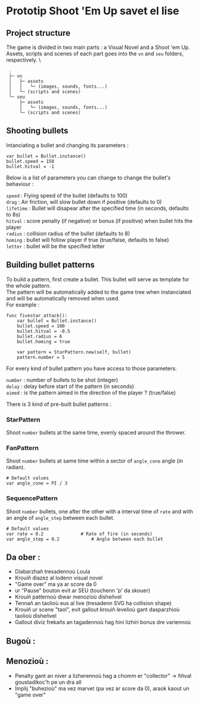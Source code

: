 # Prototip Shoot 'Em Up savet el lise

## Project structure
The game is divided in two main parts : a Visual Novel and a Shoot 'em Up. \
Assets, scripts and scenes of each part goes into the `vn` and `seu` folders, respectively. \

```
 .
 ├─ vn
 │   ├─ assets
 │   │   └─ (images, sounds, fonts...)
 │   └─ (scripts and scenes)
 └─ seu
     ├─ assets
     │   └─ (images, sounds, fonts...)
     └─ (scripts and scenes)
```

## Shooting bullets

Intanciating a bullet and changing its parameters :
```gdscript
var bullet = Bullet.instance()
bullet.speed = 150
bullet.hitval = -1
```

Below is a list of parameters you can change to change the bullet's behaviour :

`speed` : Flying speed of the bullet (defaults to 100) \
`drag` : Air friction, will slow bullet down if positive (defaults to 0) \
`lifetime` : Bullet will disapear after the specified time (in seconds, defaults to 8s) \
`hitval` : score penalty (if negative) or bonus (if positive) when bullet hits the player \
`radius` : collision radius of the bullet (defaults to 8) \
`homing` : bullet will follow player if true (true/false, defaults to false) \
`letter` : bullet will be the specified letter

## Building bullet patterns

To build a pattern, first create a bullet. This bullet will serve as template for the whole pattern. \
The pattern will be automatically added to the game tree when instanciated and will be automatically removed when used. \
For example :

```gdscript
func fivestar_attack():
	var bullet = Bullet.instance()
	bullet.speed = 100
	bullet.hitval = -0.5
	bullet.radius = 6
	bullet.homing = true
	
	var pattern = StarPattern.new(self, bullet)
	pattern.number = 5
```

For every kind of bullet pattern you have access to those parameters:

`number` : number of bullets to be shot (integer) \
`delay` : delay before start of the pattern (in seconds) \
`aimed` : is the pattern aimed in the direction of the player ? (true/false)

There is 3 kind of pre-built bullet patterns :

### StarPattern
Shoot `number` bullets at the same time, evenly spaced around the thrower.

### FanPattern
Shoot `number` bullets at same time within a sector of `angle_cone` angle (in radian).

```gdscript
# Default values
var angle_cone = PI / 3
```

### SequencePattern
Shoot `number` bullets, one after the other with a interval time of `rate` and with an angle of `angle_step` between each bullet.

```gdscript
# Default values
var rate = 0.2				# Rate of fire (in seconds)
var angle_step = 0.2			# Angle between each bullet
```

## Da ober :
 * Diabarzhañ tresadennoù Loula
 * Krouiñ diazez al lodenn visual novel
 * "Game over" ma ya ar score da 0
 * ur "Pause" bouton evit ar SEU (touchenn 'p' da skouer)
 * Krouiñ patternoù diwar menozioù disheñvel
 * Tennañ an taolioù eus al live (tresadenn SVG ha collision shape)
 * Krouiñ ur scene "taol", evit gallout krouiñ levelioù gant dasparzhioù taolioù disheñvel
 * Gallout diviz frekañs an tagadennoù hag hini lizhiri bonus dre variennoù

## Bugoù :

## Menozioù :
 * Penalty gant an niver a lizherennoù hag a chomm er "collector" -> fiñval goustadikoc'h pe un dra all
 * Implij "buhezioù" ma vez marvet (pa vez ar score da 0), araok kaout un "game over"
